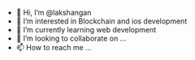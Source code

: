 - 👋 Hi, I’m @lakshangan
- 👀 I’m interested in Blockchain and ios development
- 🌱 I’m currently learning web development
- 💞️ I’m looking to collaborate on ...
- 📫 How to reach me ...

